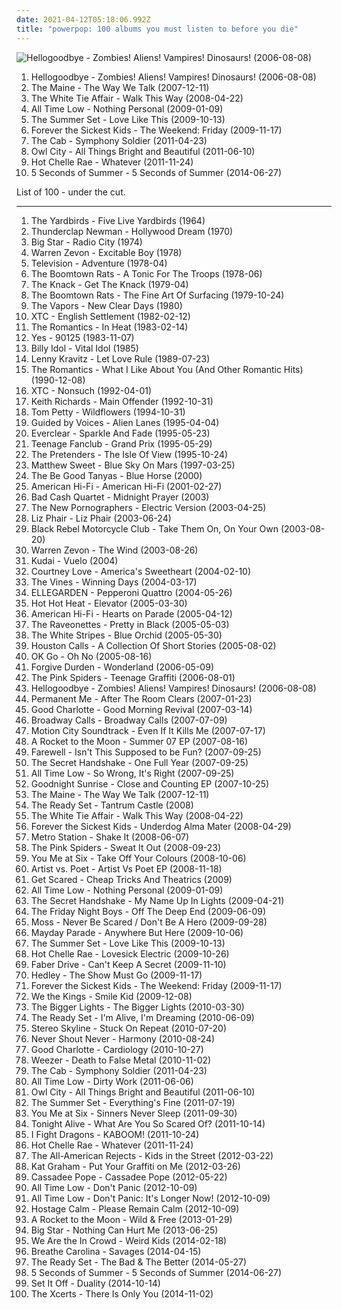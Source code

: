 ```yaml
---
date: 2021-04-12T05:18:06.992Z
title: "powerpop: 100 albums you must listen to before you die"
---
```

![Hellogoodbye - Zombies! Aliens! Vampires! Dinosaurs! (2006-08-08)](http://coverartarchive.org/release/437b6335-ded3-4882-aa90-5a5c746b9b10/16310488534-500.jpg "Hellogoodbye - Zombies! Aliens! Vampires! Dinosaurs! (2006-08-08)")
<ol class="albums">
<li data-cover="http://coverartarchive.org/release/437b6335-ded3-4882-aa90-5a5c746b9b10/16310488534-500.jpg" data-tags="powerpop, alternative" role="button">Hellogoodbye - Zombies! Aliens! Vampires! Dinosaurs! (2006-08-08)</li>
<li data-cover="https://img.discogs.com/lNju4-4GTTVLQU-MEOp2glgPq8o=/fit-in/600x600/filters:strip_icc():format(jpeg):mode_rgb():quality(90)/discogs-images/R-2406287-1284085702.jpeg.jpg" data-tags="pop punk" role="button">The Maine - The Way We Talk (2007-12-11)</li>
<li data-cover="https://img.discogs.com/ZGL0HhZKwQcKL-zWkq3hYjLC8Lc=/fit-in/300x300/filters:strip_icc():format(jpeg):mode_rgb():quality(90)/discogs-images/R-2444943-1284431336.jpeg.jpg" data-tags="powerpop" role="button">The White Tie Affair - Walk This Way (2008-04-22)</li>
<li data-cover="http://coverartarchive.org/release/89dd0390-5a5d-457f-900e-90fd1c43f077/10226970067-500.jpg" data-tags="pop punk" role="button">All Time Low - Nothing Personal (2009-01-09)</li>
<li data-cover="http://coverartarchive.org/release/4631f280-bc71-403f-a8fd-4637974ccf31/17601593140-500.jpg" data-tags="the summer set, rock, powerpop" role="button">The Summer Set - Love Like This (2009-10-13)</li>
<li data-cover="https://img.discogs.com/peHPJK9RHkQ68Dwclf8SiCjp_mo=/fit-in/600x450/filters:strip_icc():format(jpeg):mode_rgb():quality(90)/discogs-images/R-2607155-1469978877-3107.jpeg.jpg" data-tags="powerpop" role="button">Forever the Sickest Kids - The Weekend: Friday (2009-11-17)</li>
<li data-cover="http://coverartarchive.org/release/f5663634-2bd6-4b01-beab-1d979a599da0/1487209368-500.jpg" data-tags="powerpop" role="button">The Cab - Symphony Soldier (2011-04-23)</li>
<li data-cover="https://img.discogs.com/pP-2oFfVL-GTa5vcsxrnR3snCSw=/fit-in/600x593/filters:strip_icc():format(jpeg):mode_rgb():quality(90)/discogs-images/R-4120679-1481645597-3305.jpeg.jpg" data-tags="electronic" role="button">Owl City - All Things Bright and Beautiful (2011-06-10)</li>
<li data-cover="http://coverartarchive.org/release/362900b0-e046-4c34-beb1-eb2ecd3bff64/19088259874-500.jpg" data-tags="rock, hot chelle rae" role="button">Hot Chelle Rae - Whatever (2011-11-24)</li>
<li data-cover="http://coverartarchive.org/release/bbe50630-ccc2-49fb-9b27-4acc46486e29/7688648143-500.jpg" data-tags="pop rock" role="button">5 Seconds of Summer - 5 Seconds of Summer (2014-06-27)</li>
</ol>
List of 100 - under the cut.
<!-- more -->

_________________

<ol class="albums">
<li data-cover="https://img.discogs.com/-Qb3fR5oGYrJyaqvEBvznK_l7dA=/fit-in/600x594/filters:strip_icc():format(jpeg):mode_rgb():quality(90)/discogs-images/R-3877251-1347790095-2316.jpeg.jpg" data-tags="60s" role="button">
The Yardbirds - Five Live Yardbirds (1964)
</li>
<li data-cover="http://coverartarchive.org/release/945b1eba-529e-45bb-967c-ce37f56793c1/14528579523-500.jpg" data-tags="classic rock, rock" role="button">
Thunderclap Newman - Hollywood Dream (1970)
</li>
<li data-cover="http://coverartarchive.org/release/c42f97da-b73d-429c-9400-12f288c783d8/15325737905-500.jpg" data-tags="70s, powerpop" role="button">
Big Star - Radio City (1974)
</li>
<li data-cover="http://coverartarchive.org/release/b66973ae-deb4-4bc6-a232-31a5837ec21d/3808493783-500.jpg" data-tags="classic rock, rock" role="button">
Warren Zevon - Excitable Boy (1978)
</li>
<li data-cover="http://coverartarchive.org/release/5cc90116-6833-4271-8477-42fb5fbee846/20706339769-500.jpg" data-tags="post-punk" role="button">
Television - Adventure (1978-04)
</li>
<li data-cover="https://img.discogs.com/R-nD4hx9hRNSIPhu0VdsnStH4OQ=/fit-in/600x594/filters:strip_icc():format(jpeg):mode_rgb():quality(90)/discogs-images/R-3521427-1366984642-3770.jpeg.jpg" data-tags="powerpop, loved album" role="button">
The Boomtown Rats - A Tonic For The Troops (1978-06)
</li>
<li data-cover="http://coverartarchive.org/release/489e7f56-d73e-3772-9229-c45375da5e5b/7506671171-500.jpg" data-tags="classic rock" role="button">
The Knack - Get The Knack (1979-04)
</li>
<li data-cover="https://via.placeholder.com/450" data-tags="rock, 70s" role="button">
The Boomtown Rats - The Fine Art Of Surfacing (1979-10-24)
</li>
<li data-cover="http://coverartarchive.org/release/68b1e3a0-76a8-4de6-9fc8-d0b5c216ab2f/2555651399-500.jpg" data-tags="new wave" role="button">
The Vapors - New Clear Days (1980)
</li>
<li data-cover="https://img.discogs.com/v6mfNUGyW07eVGDU_twQsDcgWcs=/fit-in/517x517/filters:strip_icc():format(jpeg):mode_rgb():quality(90)/discogs-images/R-8246265-1479563638-5200.jpeg.jpg" data-tags="80s, new wave" role="button">
XTC - English Settlement (1982-02-12)
</li>
<li data-cover="http://coverartarchive.org/release/1daf4497-2686-3e0e-9b0d-25df08015511/7815137700-500.jpg" data-tags="pop, 80s, powerpop" role="button">
The Romantics - In Heat (1983-02-14)
</li>
<li data-cover="http://coverartarchive.org/release/8be613dc-5964-3dc0-9802-71c4eeccb125/11372138627-500.jpg" data-tags="progressive rock" role="button">
Yes - 90125 (1983-11-07)
</li>
<li data-cover="http://coverartarchive.org/release/08c1b5dc-8b44-4039-b86f-c0dc4975cc27/9230305954-500.jpg" data-tags="80s, rock, new wave" role="button">
Billy Idol - Vital Idol (1985)
</li>
<li data-cover="https://img.discogs.com/UGLkfyzaC9F8vzuuNd2I-6uWEYA=/fit-in/268x268/filters:strip_icc():format(jpeg):mode_rgb():quality(90)/discogs-images/R-7919633-1528727617-6341.jpeg.jpg" data-tags="rock" role="button">
Lenny Kravitz - Let Love Rule (1989-07-23)
</li>
<li data-cover="https://img.discogs.com/cTi_0lFzEgH2DPNSGdc7At_VcDU=/fit-in/600x599/filters:strip_icc():format(jpeg):mode_rgb():quality(90)/discogs-images/R-431536-1529484494-6510.jpeg.jpg" data-tags="rock" role="button">
The Romantics - What I Like About You (And Other Romantic Hits) (1990-12-08)
</li>
<li data-cover="http://coverartarchive.org/release/69d51f77-ce4c-3132-881e-6c004cf5097b/9582955606-500.jpg" data-tags="pop" role="button">
XTC - Nonsuch (1992-04-01)
</li>
<li data-cover="http://coverartarchive.org/release/d83358e0-d4a3-49fb-9bec-495408951c7b/7113862462-500.jpg" data-tags="keith richards, classic rock, rock" role="button">
Keith Richards - Main Offender (1992-10-31)
</li>
<li data-cover="http://coverartarchive.org/release/8126990b-62c2-459f-8319-ec5cab3524a6/8157450797-500.jpg" data-tags="rock, 90s" role="button">
Tom Petty - Wildflowers (1994-10-31)
</li>
<li data-cover="https://img.discogs.com/R0egZsTiJ4jGp6EUVkewsm0XhiU=/fit-in/600x530/filters:strip_icc():format(jpeg):mode_rgb():quality(90)/discogs-images/R-493498-1424651929-5356.jpeg.jpg" data-tags="90s, indie rock, lo-fi" role="button">
Guided by Voices - Alien Lanes (1995-04-04)
</li>
<li data-cover="https://img.discogs.com/ET7Yy8_knfXR_aToSfd-_4mULc8=/fit-in/600x600/filters:strip_icc():format(jpeg):mode_rgb():quality(90)/discogs-images/R-1750670-1333630000.jpeg.jpg" data-tags="alternative rock, 90s, rock" role="button">
Everclear - Sparkle And Fade (1995-05-23)
</li>
<li data-cover="https://img.discogs.com/R_DBxpkzS4iv3i4HrTVINHBXVlQ=/fit-in/600x600/filters:strip_icc():format(jpeg):mode_rgb():quality(90)/discogs-images/R-1637459-1233745460.jpeg.jpg" data-tags="power pop, 90s" role="button">
Teenage Fanclub - Grand Prix (1995-05-29)
</li>
<li data-cover="http://coverartarchive.org/release/c7a3f7b6-c8ef-4eeb-a1fa-2e7b5e9d9aa6/27695436357-500.jpg" data-tags="classic rock, 90s, garage rock, powerpop, 1990s, rock-protopunk, bonum discovers" role="button">
The Pretenders - The Isle Of View (1995-10-24)
</li>
<li data-cover="http://coverartarchive.org/release/d40182fc-6a84-42bd-8957-49a170ef29f7/9635208921-500.jpg" data-tags="classic rock, metal, rock, punk, power pop, psychedelic, garage rock, glam rock, powerpop, country rock, surf rock, proto punk, zoo, rock-protopunk" role="button">
Matthew Sweet - Blue Sky On Mars (1997-03-25)
</li>
<li data-cover="https://img.discogs.com/_WgrEhWV1UCfoPkNetj_ySc37Ys=/fit-in/600x589/filters:strip_icc():format(jpeg):mode_rgb():quality(90)/discogs-images/R-1342578-1615567487-9181.jpeg.jpg" data-tags="folk, americana, alt-country, 00s" role="button">
The Be Good Tanyas - Blue Horse (2000)
</li>
<li data-cover="http://coverartarchive.org/release/ce3418e9-83f9-4ecb-acc5-82c47a67c9b5/6010970718-500.jpg" data-tags="rock" role="button">
American Hi-Fi - American Hi-Fi (2001-02-27)
</li>
<li data-cover="https://img.discogs.com/68bZU-MoVIi9dtnu9-zdsCZT85o=/fit-in/500x479/filters:strip_icc():format(jpeg):mode_rgb():quality(90)/discogs-images/R-763546-1423858208-4178.jpeg.jpg" data-tags="powerpop, pandapop, my cds" role="button">
Bad Cash Quartet - Midnight Prayer (2003)
</li>
<li data-cover="http://coverartarchive.org/release/8a269305-3699-4bfb-8889-1482b99b9d50/10665995130-500.jpg" data-tags="indie rock, indie, indie pop, canadian, 00s" role="button">
The New Pornographers - Electric Version (2003-04-25)
</li>
<li data-cover="https://img.discogs.com/LWJ-AKum2NOXPYjc0WBwPF-S9GM=/fit-in/300x300/filters:strip_icc():format(jpeg):mode_rgb():quality(90)/discogs-images/R-1966844-1330288157.jpeg.jpg" data-tags="rock" role="button">
Liz Phair - Liz Phair (2003-06-24)
</li>
<li data-cover="https://img.discogs.com/BIFFlFcgE_WXsUFm1iEBDRLvtko=/fit-in/600x594/filters:strip_icc():format(jpeg):mode_rgb():quality(90)/discogs-images/R-2460634-1602939219-3786.jpeg.jpg" data-tags="rock, indie rock, igneoustempest" role="button">
Black Rebel Motorcycle Club - Take Them On, On Your Own (2003-08-20)
</li>
<li data-cover="http://coverartarchive.org/release/e318e125-53a5-42ec-987b-3b05aa46b325/14141866528-500.jpg" data-tags="rock" role="button">
Warren Zevon - The Wind (2003-08-26)
</li>
<li data-cover="http://coverartarchive.org/release/aeeae48f-2f2c-491f-9cb8-3d03d666d2d2/26728307031-500.jpg" data-tags="pop" role="button">
Kudai - Vuelo (2004)
</li>
<li data-cover="http://coverartarchive.org/release/77d5fc59-6d52-4070-b31a-b4841f86179b/3759468978-500.jpg" data-tags="grunge, rock" role="button">
Courtney Love - America's Sweetheart (2004-02-10)
</li>
<li data-cover="https://img.discogs.com/3mbOIjGGDq61ImqUIBUwduKad7g=/fit-in/600x603/filters:strip_icc():format(jpeg):mode_rgb():quality(90)/discogs-images/R-484054-1525693159-1114.jpeg.jpg" data-tags="alternative rock, rock" role="button">
The Vines - Winning Days (2004-03-17)
</li>
<li data-cover="https://img.discogs.com/jd0I2Z2i9krH0Qly8StZfmT9xTQ=/fit-in/512x512/filters:strip_icc():format(jpeg):mode_rgb():quality(90)/discogs-images/R-6059875-1410026043-9412.jpeg.jpg" data-tags="ellegarden - pepperoni quattro, j-rock" role="button">
ELLEGARDEN - Pepperoni Quattro (2004-05-26)
</li>
<li data-cover="http://coverartarchive.org/release/4efa9e15-dea6-34ba-916d-b9a1f96244bf/4783882548-500.jpg" data-tags="indie rock, indie, rock, canadian" role="button">
Hot Hot Heat - Elevator (2005-03-30)
</li>
<li data-cover="http://coverartarchive.org/release/aff0474b-54b8-4add-82c0-d6841fb1f2ba/8545576883-500.jpg" data-tags="rock" role="button">
American Hi-Fi - Hearts on Parade (2005-04-12)
</li>
<li data-cover="https://img.discogs.com/SOwiG1fbycNz_GIFEwPEN_HSeQ4=/fit-in/350x348/filters:strip_icc():format(jpeg):mode_rgb():quality(90)/discogs-images/R-459924-1116599390.jpg.jpg" data-tags="rock" role="button">
The Raveonettes - Pretty in Black (2005-05-03)
</li>
<li data-cover="https://img.discogs.com/Y_i8eZruQmDV7g4ZC5cZTT80zCI=/fit-in/600x600/filters:strip_icc():format(jpeg):mode_rgb():quality(90)/discogs-images/R-503345-1426119276-6042.jpeg.jpg" data-tags="alternative rock, garage rock" role="button">
The White Stripes - Blue Orchid (2005-05-30)
</li>
<li data-cover="http://coverartarchive.org/release/1dddc32b-1a2a-4a44-81a9-611c570b04a5/20752577327-500.jpg" data-tags="pop punk, powerpop" role="button">
Houston Calls - A Collection Of Short Stories (2005-08-02)
</li>
<li data-cover="https://via.placeholder.com/450" data-tags="rock, indie rock, indie" role="button">
OK Go - Oh No (2005-08-16)
</li>
<li data-cover="https://img.discogs.com/ylqgZk5XYoi4gDChjvVznqU1ShQ=/fit-in/300x300/filters:strip_icc():format(jpeg):mode_rgb():quality(90)/discogs-images/R-3445218-1330668701.jpeg.jpg" data-tags="alternative" role="button">
Forgive Durden - Wonderland (2006-05-09)
</li>
<li data-cover="https://via.placeholder.com/450" data-tags="alternative, garage rock, powerpop, geffen, makes me drive fast" role="button">
The Pink Spiders - Teenage Graffiti (2006-08-01)
</li>
<li data-cover="http://coverartarchive.org/release/437b6335-ded3-4882-aa90-5a5c746b9b10/16310488534-500.jpg" data-tags="powerpop, alternative" role="button">
Hellogoodbye - Zombies! Aliens! Vampires! Dinosaurs! (2006-08-08)
</li>
<li data-cover="https://img.discogs.com/RHLWZNGy3sxZ3GquszuodXCrUTY=/fit-in/600x602/filters:strip_icc():format(jpeg):mode_rgb():quality(90)/discogs-images/R-4616489-1460901600-7740.jpeg.jpg" data-tags="alternative, pop punk, powerpop" role="button">
Permanent Me - After The Room Clears (2007-01-23)
</li>
<li data-cover="http://coverartarchive.org/release/a890e9a6-90cf-4665-8928-2123f792355f/2960964314-500.jpg" data-tags="rock, pop punk" role="button">
Good Charlotte - Good Morning Revival (2007-03-14)
</li>
<li data-cover="http://coverartarchive.org/release/dcce4aaf-9a90-4820-8f76-96f6ae3bc15d/13692333898-500.jpg" data-tags="pop punk" role="button">
Broadway Calls - Broadway Calls (2007-07-09)
</li>
<li data-cover="http://coverartarchive.org/release/fce84812-b235-3b88-ac39-9e682c3642de/11117857971-500.jpg" data-tags="pop punk" role="button">
Motion City Soundtrack - Even If It Kills Me (2007-07-17)
</li>
<li data-cover="http://coverartarchive.org/release/bdf52330-7455-48b4-a8bb-c01b23686c16/3036816991-500.jpg" data-tags="powerpop" role="button">
A Rocket to the Moon - Summer 07 EP (2007-08-16)
</li>
<li data-cover="https://via.placeholder.com/450" data-tags="pop punk" role="button">
Farewell - Isn't This Supposed to be Fun? (2007-09-25)
</li>
<li data-cover="https://img.discogs.com/K5cIuV0UXHV1mundN1qJDp_MKPc=/fit-in/450x450/filters:strip_icc():format(jpeg):mode_rgb():quality(90)/discogs-images/R-6000417-1408474287-3293.jpeg.jpg" data-tags="electronica" role="button">
The Secret Handshake - One Full Year (2007-09-25)
</li>
<li data-cover="http://coverartarchive.org/release/b97c7de1-616c-40bf-a8d7-9ceb84ab8552/7273638872-500.jpg" data-tags="pop punk" role="button">
All Time Low - So Wrong, It's Right (2007-09-25)
</li>
<li data-cover="https://via.placeholder.com/450" data-tags="pop rock, pop punk, powerpop" role="button">
Goodnight Sunrise - Close and Counting EP (2007-10-25)
</li>
<li data-cover="https://img.discogs.com/lNju4-4GTTVLQU-MEOp2glgPq8o=/fit-in/600x600/filters:strip_icc():format(jpeg):mode_rgb():quality(90)/discogs-images/R-2406287-1284085702.jpeg.jpg" data-tags="pop punk" role="button">
The Maine - The Way We Talk (2007-12-11)
</li>
<li data-cover="http://coverartarchive.org/release/afa742cc-1c43-4a41-a838-f503dcb2b93c/17601715809-500.jpg" data-tags="powerpop" role="button">
The Ready Set - Tantrum Castle (2008)
</li>
<li data-cover="https://img.discogs.com/ZGL0HhZKwQcKL-zWkq3hYjLC8Lc=/fit-in/300x300/filters:strip_icc():format(jpeg):mode_rgb():quality(90)/discogs-images/R-2444943-1284431336.jpeg.jpg" data-tags="powerpop" role="button">
The White Tie Affair - Walk This Way (2008-04-22)
</li>
<li data-cover="http://coverartarchive.org/release/7f8c7dad-a4bb-414f-8326-1439ae105fb3/5356569466-500.jpg" data-tags="pop punk" role="button">
Forever the Sickest Kids - Underdog Alma Mater (2008-04-29)
</li>
<li data-cover="https://img.discogs.com/ia9V3EWvFT_YgZSFDCxQLATKvUk=/fit-in/600x466/filters:strip_icc():format(jpeg):mode_rgb():quality(90)/discogs-images/R-2370982-1311364136.jpeg.jpg" data-tags="muscu" role="button">
Metro Station - Shake It (2008-06-07)
</li>
<li data-cover="https://img.discogs.com/nR0f2rdhBHyxBMJ6ElqCj_c6rnE=/fit-in/220x220/filters:strip_icc():format(jpeg):mode_rgb():quality(90)/discogs-images/R-3628567-1337993677-3986.jpeg.jpg" data-tags="garage rock, powerpop, pink spiders, sachen die ich gerne hoeren mag" role="button">
The Pink Spiders - Sweat It Out (2008-09-23)
</li>
<li data-cover="https://img.discogs.com/DL6wyKT7zN0CdqK1wZfHRHX-O1U=/fit-in/467x467/filters:strip_icc():format(jpeg):mode_rgb():quality(90)/discogs-images/R-3181445-1331982850.jpeg.jpg" data-tags="pop punk" role="button">
You Me at Six - Take Off Your Colours (2008-10-06)
</li>
<li data-cover="http://coverartarchive.org/release/3cc04595-5572-44bd-86d1-f49b1bcd60c3/15528819341-500.jpg" data-tags="pop punk, powerpop, acoustic rock, emo pop" role="button">
Artist vs. Poet - Artist Vs Poet EP (2008-11-18)
</li>
<li data-cover="http://coverartarchive.org/release/5fdbc4ff-5556-4a33-b0fc-a536ffa55b69/10453801244-500.jpg" data-tags="pop, rock, punk, alternative rock, industrial, powerpop, post-hardcore, horrorcore, indi rock" role="button">
Get Scared - Cheap Tricks And Theatrics (2009)
</li>
<li data-cover="http://coverartarchive.org/release/89dd0390-5a5d-457f-900e-90fd1c43f077/10226970067-500.jpg" data-tags="pop punk" role="button">
All Time Low - Nothing Personal (2009-01-09)
</li>
<li data-cover="https://img.discogs.com/WwLdLGZed6V06YNSGC1AzL_Cd_U=/fit-in/600x569/filters:strip_icc():format(jpeg):mode_rgb():quality(90)/discogs-images/R-9014440-1605321098-8903.jpeg.jpg" data-tags="electropop, powerpop, electro indie, russian roulette, no cure1, red city pt2, from dreams to life, no cure, definition of fantabulous, you cant illustrate while you suffocate, for everything youve done, enjoy your stay isaac, no cure band" role="button">
The Secret Handshake - My Name Up In Lights (2009-04-21)
</li>
<li data-cover="https://img.discogs.com/TjzFodf9TUFiDKioTlgKQhLJt0Q=/fit-in/600x594/filters:strip_icc():format(jpeg):mode_rgb():quality(90)/discogs-images/R-5360382-1391854528-1806.jpeg.jpg" data-tags="powerpop, pop-punk, neon pop, my top album" role="button">
The Friday Night Boys - Off The Deep End (2009-06-09)
</li>
<li data-cover="http://coverartarchive.org/release/5eb46f96-76c0-48e2-8a6c-e54ec8d2298f/25457970141-500.jpg" data-tags="dutch indie" role="button">
Moss - Never Be Scared / Don't Be A Hero (2009-09-28)
</li>
<li data-cover="http://coverartarchive.org/release/43ae8b7c-4ab6-4d47-9da8-a6ceb41f52a4/6774655436-500.jpg" data-tags="pop punk" role="button">
Mayday Parade - Anywhere But Here (2009-10-06)
</li>
<li data-cover="http://coverartarchive.org/release/4631f280-bc71-403f-a8fd-4637974ccf31/17601593140-500.jpg" data-tags="the summer set, rock, powerpop" role="button">
The Summer Set - Love Like This (2009-10-13)
</li>
<li data-cover="https://img.discogs.com/QL_8I14X-QpLzFgRs_ULnrr7_b8=/fit-in/325x325/filters:strip_icc():format(jpeg):mode_rgb():quality(90)/discogs-images/R-4519222-1367176559-7888.jpeg.jpg" data-tags="rock, powerpop" role="button">
Hot Chelle Rae - Lovesick Electric (2009-10-26)
</li>
<li data-cover="http://coverartarchive.org/release/65dfb3bb-a830-4668-b959-c8f72bdcf6c4/14557761393-500.jpg" data-tags="powerpop" role="button">
Faber Drive - Can't Keep A Secret (2009-11-10)
</li>
<li data-cover="http://coverartarchive.org/release/dcde8781-7f88-465e-88af-083913128a4a/15993200948-500.jpg" data-tags="pop rock" role="button">
Hedley - The Show Must Go (2009-11-17)
</li>
<li data-cover="https://img.discogs.com/peHPJK9RHkQ68Dwclf8SiCjp_mo=/fit-in/600x450/filters:strip_icc():format(jpeg):mode_rgb():quality(90)/discogs-images/R-2607155-1469978877-3107.jpeg.jpg" data-tags="powerpop" role="button">
Forever the Sickest Kids - The Weekend: Friday (2009-11-17)
</li>
<li data-cover="http://coverartarchive.org/release/7c58568b-9a54-4834-ac30-56eb81ea7561/14767389167-500.jpg" data-tags="pop punk" role="button">
We the Kings - Smile Kid (2009-12-08)
</li>
<li data-cover="https://img.discogs.com/V1h3I7_1zESDNSoXOGmR1Er-m_o=/fit-in/500x500/filters:strip_icc():format(jpeg):mode_rgb():quality(90)/discogs-images/R-7151528-1434886533-9314.jpeg.jpg" data-tags="powerpop" role="button">
The Bigger Lights - The Bigger Lights (2010-03-30)
</li>
<li data-cover="http://coverartarchive.org/release/554db6c1-6705-43eb-a22a-63f1dfd3557b/16397831218-500.jpg" data-tags="powerpop, the ready set" role="button">
The Ready Set - I'm Alive, I'm Dreaming (2010-06-09)
</li>
<li data-cover="http://coverartarchive.org/release/f75cdc20-40ae-44fb-a2b5-ab819ca09505/17601666881-500.jpg" data-tags="powerpop, beatles, never shout never" role="button">
Stereo Skyline - Stuck On Repeat (2010-07-20)
</li>
<li data-cover="https://img.discogs.com/MhHw6PVufM8b4Gx2RoPOImLl28o=/fit-in/600x807/filters:strip_icc():format(jpeg):mode_rgb():quality(90)/discogs-images/R-3217164-1569596573-5382.jpeg.jpg" data-tags="acoustic" role="button">
Never Shout Never - Harmony (2010-08-24)
</li>
<li data-cover="https://img.discogs.com/9bW_QcfGYBV02UgwMm6XnEdRRKU=/fit-in/600x600/filters:strip_icc():format(jpeg):mode_rgb():quality(90)/discogs-images/R-2988399-1342909656-7083.jpeg.jpg" data-tags="pop punk" role="button">
Good Charlotte - Cardiology (2010-10-27)
</li>
<li data-cover="http://coverartarchive.org/release/c5649b41-3412-4c61-9a06-efbe70efbcb3/5374781489-500.jpg" data-tags="power pop, rock, alternative rock" role="button">
Weezer - Death to False Metal (2010-11-02)
</li>
<li data-cover="http://coverartarchive.org/release/f5663634-2bd6-4b01-beab-1d979a599da0/1487209368-500.jpg" data-tags="powerpop" role="button">
The Cab - Symphony Soldier (2011-04-23)
</li>
<li data-cover="http://coverartarchive.org/release/c171039b-592b-4c0f-97df-00ddbaac2a1a/2453598306-500.jpg" data-tags="pop punk, all time low" role="button">
All Time Low - Dirty Work (2011-06-06)
</li>
<li data-cover="https://img.discogs.com/pP-2oFfVL-GTa5vcsxrnR3snCSw=/fit-in/600x593/filters:strip_icc():format(jpeg):mode_rgb():quality(90)/discogs-images/R-4120679-1481645597-3305.jpeg.jpg" data-tags="electronic" role="button">
Owl City - All Things Bright and Beautiful (2011-06-10)
</li>
<li data-cover="https://via.placeholder.com/450" data-tags="pop punk" role="button">
The Summer Set - Everything's Fine (2011-07-19)
</li>
<li data-cover="http://coverartarchive.org/release/3c2b6d42-0f71-4345-9b81-ec63ba95bffd/15128577308-500.jpg" data-tags="alternative rock, pop punk" role="button">
You Me at Six - Sinners Never Sleep (2011-09-30)
</li>
<li data-cover="http://coverartarchive.org/release/b0f57271-52d0-401e-903a-edbcc2ce12fb/3010114216-500.jpg" data-tags="pop punk" role="button">
Tonight Alive - What Are You So Scared Of? (2011-10-14)
</li>
<li data-cover="http://coverartarchive.org/release/7c639c90-ffa1-4372-88eb-5080d1ac87e0/13113750570-500.jpg" data-tags="chiptune, powerpop, electronic rock" role="button">
I Fight Dragons - KABOOM! (2011-10-24)
</li>
<li data-cover="http://coverartarchive.org/release/362900b0-e046-4c34-beb1-eb2ecd3bff64/19088259874-500.jpg" data-tags="rock, hot chelle rae" role="button">
Hot Chelle Rae - Whatever (2011-11-24)
</li>
<li data-cover="https://img.discogs.com/_ji_ALDRRrKt7YKTYs2Es0CBj9Q=/fit-in/520x264/filters:strip_icc():format(jpeg):mode_rgb():quality(90)/discogs-images/R-3784599-1344284990-4609.jpeg.jpg" data-tags="pop rock, pop" role="button">
The All-American Rejects - Kids in the Street (2012-03-22)
</li>
<li data-cover="http://coverartarchive.org/release/8aacd5e2-dfe8-4626-99d8-e5db4f887f30/14954163966-500.jpg" data-tags="electronic, indie, pop, rock, female vocalists, dance, powerpop" role="button">
Kat Graham - Put Your Graffiti on Me (2012-03-26)
</li>
<li data-cover="https://img.discogs.com/ho-Ja86SeBmdXlTp8fNqn6Ak7Hk=/fit-in/600x600/filters:strip_icc():format(jpeg):mode_rgb():quality(90)/discogs-images/R-6114413-1587489970-8065.jpeg.jpg" data-tags="alternative rock, pop rock, powerpop" role="button">
Cassadee Pope - Cassadee Pope (2012-05-22)
</li>
<li data-cover="http://coverartarchive.org/release/30e8a6f7-7324-4f65-b9cc-d71890e572c8/5587174897-500.jpg" data-tags="pop punk" role="button">
All Time Low - Don't Panic (2012-10-09)
</li>
<li data-cover="http://coverartarchive.org/release/61fc2dd0-4e07-4855-a8bd-26bf8d52dec2/5291095637-500.jpg" data-tags="punk rock, pop punk" role="button">
All Time Low - Don't Panic: It's Longer Now! (2012-10-09)
</li>
<li data-cover="https://img.discogs.com/ltiWxp1iE70LnYBqFTMD18Y6S78=/fit-in/600x600/filters:strip_icc():format(jpeg):mode_rgb():quality(90)/discogs-images/R-4016139-1486677843-4548.jpeg.jpg" data-tags="pop, punk, hardcore, powerpop, new england, connecticut, run for cover, post-ska, ct, run for cover records, hartford whalers, shoeless blow jackson, street-funk, uconn huskies, mozercise" role="button">
Hostage Calm - Please Remain Calm (2012-10-09)
</li>
<li data-cover="http://coverartarchive.org/release/8b5927d5-c769-4721-9927-685f171eca1d/14632967566-500.jpg" data-tags="powerpop, and if you ever get lonely just go to a record store and visit your friends" role="button">
A Rocket to the Moon - Wild & Free (2013-01-29)
</li>
<li data-cover="https://img.discogs.com/8t1nHOVZquJpiUHGg5xH3SKTh3Q=/fit-in/315x445/filters:strip_icc():format(jpeg):mode_rgb():quality(90)/discogs-images/R-13834486-1562175216-2622.jpeg.jpg" data-tags="powerpop" role="button">
Big Star - Nothing Can Hurt Me (2013-06-25)
</li>
<li data-cover="http://coverartarchive.org/release/e1aa6b60-72a2-44b8-9c8b-d38d12de9452/6584598553-500.jpg" data-tags="pop punk" role="button">
We Are the In Crowd - Weird Kids (2014-02-18)
</li>
<li data-cover="http://coverartarchive.org/release/ba3e03cb-bacf-400c-bb0c-e51f34edbb7e/27217499460-500.jpg" data-tags="electronic" role="button">
Breathe Carolina - Savages (2014-04-15)
</li>
<li data-cover="http://coverartarchive.org/release/5b6060a3-eae0-4767-a677-add6141a5c57/9657974251-500.jpg" data-tags="powerpop" role="button">
The Ready Set - The Bad & The Better (2014-05-27)
</li>
<li data-cover="http://coverartarchive.org/release/bbe50630-ccc2-49fb-9b27-4acc46486e29/7688648143-500.jpg" data-tags="pop rock" role="button">
5 Seconds of Summer - 5 Seconds of Summer (2014-06-27)
</li>
<li data-cover="http://coverartarchive.org/release/d6b3a91b-6ae5-4855-a523-1fcb1de1f31a/8922644147-500.jpg" data-tags="pop punk" role="button">
Set It Off - Duality (2014-10-14)
</li>
<li data-cover="http://coverartarchive.org/release/d78ab56f-2e18-4ba2-8040-5d7f0d6eb8e8/8516811132-500.jpg" data-tags="alternative rock, indie rock, powerpop, less than 40 minutes" role="button">
The Xcerts - There Is Only You (2014-11-02)
</li>
</ol>